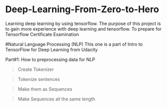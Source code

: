 # Deep-Learning-From-Zero-to-Hero
Learning deep learning by using tensorflow. The purpose of this project is to gain more experience with deep learning and tensorflow. To prepare for Tensorflow Certificate Examination

#Natural Language Processing (NLP)
This one is a part of Intro to TensorFlow for Deep Learning from Udacity

Part#1: How to preprocessing data for NLP

>Create Tokenizer

>Tokenize sentences

>Make them as Sequences

>Make Sequences all the same length
